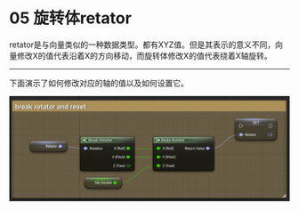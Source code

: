 # 05 旋转体retator

​	retator是与向量类似的一种数据类型。都有XYZ值。但是其表示的意义不同，向量修改X的值代表沿着X的方向移动，而旋转体修改X的值代表绕着X轴旋转。

---

下面演示了如何修改对应的轴的值以及如何设置它。

<img src="./assets/image-20230920083541683.png" alt="image-20230920083541683" style="zoom: 67%;" />